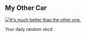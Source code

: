 ## My Other Car
[![It's much better than the other one.](https://imgs.xkcd.com/comics/other_car.jpg)](https://xkcd.com/80/ "It's much better than the other one.")

Your daily random xkcd
